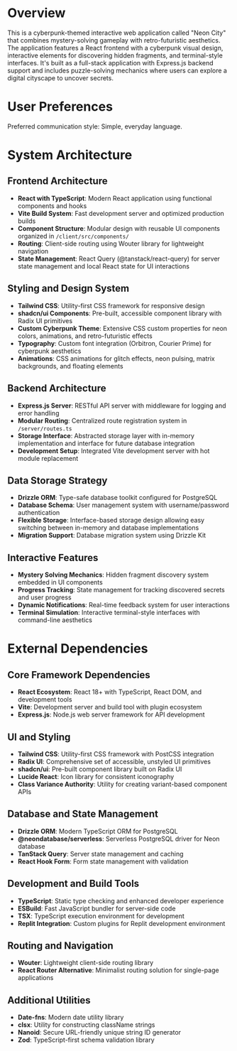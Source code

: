 # Overview

This is a cyberpunk-themed interactive web application called "Neon City" that combines mystery-solving gameplay with retro-futuristic aesthetics. The application features a React frontend with a cyberpunk visual design, interactive elements for discovering hidden fragments, and terminal-style interfaces. It's built as a full-stack application with Express.js backend support and includes puzzle-solving mechanics where users can explore a digital cityscape to uncover secrets.

# User Preferences

Preferred communication style: Simple, everyday language.

# System Architecture

## Frontend Architecture
- **React with TypeScript**: Modern React application using functional components and hooks
- **Vite Build System**: Fast development server and optimized production builds
- **Component Structure**: Modular design with reusable UI components organized in `/client/src/components/`
- **Routing**: Client-side routing using Wouter library for lightweight navigation
- **State Management**: React Query (@tanstack/react-query) for server state management and local React state for UI interactions

## Styling and Design System
- **Tailwind CSS**: Utility-first CSS framework for responsive design
- **shadcn/ui Components**: Pre-built, accessible component library with Radix UI primitives
- **Custom Cyberpunk Theme**: Extensive CSS custom properties for neon colors, animations, and retro-futuristic effects
- **Typography**: Custom font integration (Orbitron, Courier Prime) for cyberpunk aesthetics
- **Animations**: CSS animations for glitch effects, neon pulsing, matrix backgrounds, and floating elements

## Backend Architecture
- **Express.js Server**: RESTful API server with middleware for logging and error handling
- **Modular Routing**: Centralized route registration system in `/server/routes.ts`
- **Storage Interface**: Abstracted storage layer with in-memory implementation and interface for future database integration
- **Development Setup**: Integrated Vite development server with hot module replacement

## Data Storage Strategy
- **Drizzle ORM**: Type-safe database toolkit configured for PostgreSQL
- **Database Schema**: User management system with username/password authentication
- **Flexible Storage**: Interface-based storage design allowing easy switching between in-memory and database implementations
- **Migration Support**: Database migration system using Drizzle Kit

## Interactive Features
- **Mystery Solving Mechanics**: Hidden fragment discovery system embedded in UI components
- **Progress Tracking**: State management for tracking discovered secrets and user progress
- **Dynamic Notifications**: Real-time feedback system for user interactions
- **Terminal Simulation**: Interactive terminal-style interfaces with command-line aesthetics

# External Dependencies

## Core Framework Dependencies
- **React Ecosystem**: React 18+ with TypeScript, React DOM, and development tools
- **Vite**: Development server and build tool with plugin ecosystem
- **Express.js**: Node.js web server framework for API development

## UI and Styling
- **Tailwind CSS**: Utility-first CSS framework with PostCSS integration
- **Radix UI**: Comprehensive set of accessible, unstyled UI primitives
- **shadcn/ui**: Pre-built component library built on Radix UI
- **Lucide React**: Icon library for consistent iconography
- **Class Variance Authority**: Utility for creating variant-based component APIs

## Database and State Management
- **Drizzle ORM**: Modern TypeScript ORM for PostgreSQL
- **@neondatabase/serverless**: Serverless PostgreSQL driver for Neon database
- **TanStack Query**: Server state management and caching
- **React Hook Form**: Form state management with validation

## Development and Build Tools
- **TypeScript**: Static type checking and enhanced developer experience
- **ESBuild**: Fast JavaScript bundler for server-side code
- **TSX**: TypeScript execution environment for development
- **Replit Integration**: Custom plugins for Replit development environment

## Routing and Navigation
- **Wouter**: Lightweight client-side routing library
- **React Router Alternative**: Minimalist routing solution for single-page applications

## Additional Utilities
- **Date-fns**: Modern date utility library
- **clsx**: Utility for constructing className strings
- **Nanoid**: Secure URL-friendly unique string ID generator
- **Zod**: TypeScript-first schema validation library